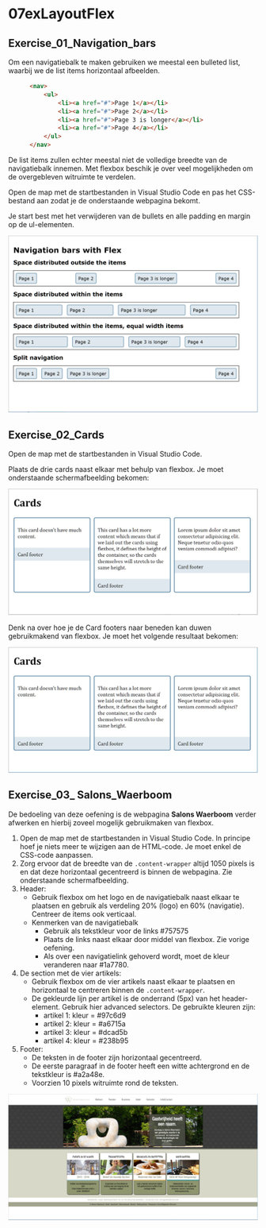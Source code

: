 # 07exLayoutFlex
## Exercise_01_Navigation_bars
Om een navigatiebalk te maken gebruiken we meestal een bulleted list, waarbij we de list items horizontaal afbeelden. 

```html
      <nav>
          <ul>
              <li><a href="#">Page 1</a></li>
              <li><a href="#">Page 2</a></li>
              <li><a href="#">Page 3 is longer</a></li>
              <li><a href="#">Page 4</a></li>
          </ul>
      </nav>
```

De list items zullen echter meestal niet de volledige breedte van de navigatiebalk innemen. Met flexbox beschik je over veel mogelijkheden om de overgebleven witruimte te verdelen.

Open de map met de startbestanden in Visual Studio Code en pas het CSS-bestand aan zodat je de onderstaande webpagina bekomt.

Je start best met het verwijderen van de bullets en alle padding en margin op de ul-elementen.

![Navigation bars with Flex](images/ex01_screen01.png)
 
## Exercise_02_Cards

Open de map met de startbestanden in Visual Studio Code.

Plaats de drie cards naast elkaar met behulp van flexbox. Je moet onderstaande schermafbeelding bekomen:

![Cards_step_2](images/ex02_screen01.png)

Denk na over hoe je de Card footers naar beneden kan duwen gebruikmakend van flexbox.
Je moet het volgende resultaat bekomen:

![Cards_step_2](images/ex02_screen02.png)
 
## Exercise_03_ Salons_Waerboom

De bedoeling van deze oefening is de webpagina **Salons Waerboom** verder afwerken en hierbij zoveel mogelijk gebruikmaken van flexbox.
1. Open de map met de startbestanden in Visual Studio Code. In principe hoef je niets meer te wijzigen aan de HTML-code. Je moet enkel de CSS-code aanpassen.
2. Zorg ervoor dat de breedte van de `.content-wrapper` altijd 1050 pixels is en dat deze horizontaal gecentreerd is binnen de webpagina. Zie onderstaande schermafbeelding.
3. Header:
   - Gebruik flexbox om het logo en de navigatiebalk naast elkaar te plaatsen en gebruik als verdeling 20% (logo) en 60% (navigatie). Centreer de items ook verticaal.
   - Kenmerken van de navigatiebalk
     - Gebruik als tekstkleur voor de links #757575 
     - Plaats de links naast elkaar door middel van flexbox. Zie vorige oefening.
     - Als over een navigatielink gehoverd wordt, moet de kleur veranderen naar #1a7780.
4. De section met de vier artikels:
   - Gebruik flexbox om de vier artikels naast elkaar te plaatsen en horizontaal   te centreren binnen de `.content-wrapper`.
   - De gekleurde lijn per artikel is de onderrand (5px) van het header-element.
     Gebruik hier advanced selectors.
     De gebruikte kleuren zijn:
     - artikel 1: kleur = #97c6d9 
     - artikel 2: kleur = #a6715a
     - artikel 3: kleur = #dcad5b
     - artikel 4: kleur = #238b95
5. Footer:
   - De teksten in de footer zijn horizontaal gecentreerd.
   - De eerste paragraaf in de footer heeft een witte achtergrond en de tekstkleur is #a2a48e.
   - Voorzien 10 pixels witruimte rond de teksten.

![Webpagina Salons Waerboom](images/ex03_screen01.png)


 

